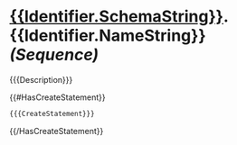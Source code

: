 ﻿# [{{Identifier.SchemaString}}](./{{Identifier.SchemaString}}.md).{{Identifier.NameString}} *(Sequence)*

{{{Description}}}

{{#HasCreateStatement}}
```SQL
{{{CreateStatement}}}
```
{{/HasCreateStatement}}